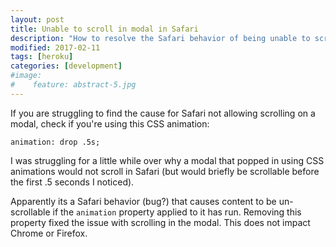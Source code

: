 ```yaml
---
layout: post
title: Unable to scroll in modal in Safari
description: "How to resolve the Safari behavior of being unable to scroll in modal with animation"
modified: 2017-02-11
tags: [heroku]
categories: [development]
#image:
#    feature: abstract-5.jpg
---
```


If you are struggling to find the cause for Safari not allowing scrolling on a modal, check if you're using this CSS animation:

```
animation: drop .5s;

```

I was struggling for a little while over why a modal that popped in using CSS animations would not scroll in Safari (but would briefly be scrollable before the first .5 seconds I noticed).

Apparently its a Safari behavior (bug?) that causes content to be un-scrollable if the `animation` property applied to it has run. Removing this property fixed the issue with scrolling in the modal. This does not impact Chrome or Firefox.
